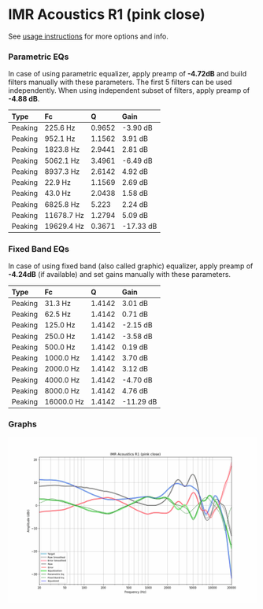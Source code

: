 # IMR Acoustics R1 (pink close)
See [usage instructions](https://github.com/jaakkopasanen/AutoEq#usage) for more options and info.

### Parametric EQs
In case of using parametric equalizer, apply preamp of **-4.72dB** and build filters manually
with these parameters. The first 5 filters can be used independently.
When using independent subset of filters, apply preamp of **-4.88 dB**.

| Type    | Fc         |      Q | Gain      |
|:--------|:-----------|:-------|:----------|
| Peaking | 225.6 Hz   | 0.9652 | -3.90 dB  |
| Peaking | 952.1 Hz   | 1.1562 | 3.91 dB   |
| Peaking | 1823.8 Hz  | 2.9441 | 2.81 dB   |
| Peaking | 5062.1 Hz  | 3.4961 | -6.49 dB  |
| Peaking | 8937.3 Hz  | 2.6142 | 4.92 dB   |
| Peaking | 22.9 Hz    | 1.1569 | 2.69 dB   |
| Peaking | 43.0 Hz    | 2.0438 | 1.58 dB   |
| Peaking | 6825.8 Hz  | 5.223  | 2.24 dB   |
| Peaking | 11678.7 Hz | 1.2794 | 5.09 dB   |
| Peaking | 19629.4 Hz | 0.3671 | -17.33 dB |

### Fixed Band EQs
In case of using fixed band (also called graphic) equalizer, apply preamp of **-4.24dB**
(if available) and set gains manually with these parameters.

| Type    | Fc         |      Q | Gain      |
|:--------|:-----------|:-------|:----------|
| Peaking | 31.3 Hz    | 1.4142 | 3.01 dB   |
| Peaking | 62.5 Hz    | 1.4142 | 0.71 dB   |
| Peaking | 125.0 Hz   | 1.4142 | -2.15 dB  |
| Peaking | 250.0 Hz   | 1.4142 | -3.58 dB  |
| Peaking | 500.0 Hz   | 1.4142 | 0.19 dB   |
| Peaking | 1000.0 Hz  | 1.4142 | 3.70 dB   |
| Peaking | 2000.0 Hz  | 1.4142 | 3.12 dB   |
| Peaking | 4000.0 Hz  | 1.4142 | -4.70 dB  |
| Peaking | 8000.0 Hz  | 1.4142 | 4.76 dB   |
| Peaking | 16000.0 Hz | 1.4142 | -11.29 dB |

### Graphs
![](./IMR%20Acoustics%20R1%20(pink%20close).png)